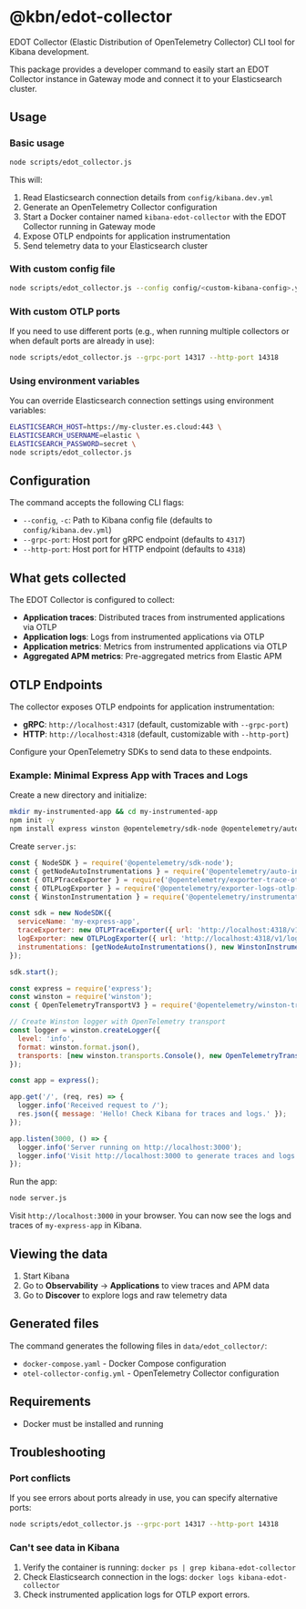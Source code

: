 # @kbn/edot-collector

EDOT Collector (Elastic Distribution of OpenTelemetry Collector) CLI tool for Kibana development.

This package provides a developer command to easily start an EDOT Collector instance in Gateway mode and connect it to your Elasticsearch cluster.

## Usage

### Basic usage

```bash
node scripts/edot_collector.js
```

This will:

1. Read Elasticsearch connection details from `config/kibana.dev.yml`
2. Generate an OpenTelemetry Collector configuration
3. Start a Docker container named `kibana-edot-collector` with the EDOT Collector running in Gateway mode
4. Expose OTLP endpoints for application instrumentation
5. Send telemetry data to your Elasticsearch cluster

### With custom config file

```bash
node scripts/edot_collector.js --config config/<custom-kibana-config>.yml
```

### With custom OTLP ports

If you need to use different ports (e.g., when running multiple collectors or when default ports are already in use):

```bash
node scripts/edot_collector.js --grpc-port 14317 --http-port 14318
```

### Using environment variables

You can override Elasticsearch connection settings using environment variables:

```bash
ELASTICSEARCH_HOST=https://my-cluster.es.cloud:443 \
ELASTICSEARCH_USERNAME=elastic \
ELASTICSEARCH_PASSWORD=secret \
node scripts/edot_collector.js
```

## Configuration

The command accepts the following CLI flags:

- `--config`, `-c`: Path to Kibana config file (defaults to `config/kibana.dev.yml`)
- `--grpc-port`: Host port for gRPC endpoint (defaults to `4317`)
- `--http-port`: Host port for HTTP endpoint (defaults to `4318`)

## What gets collected

The EDOT Collector is configured to collect:

- **Application traces**: Distributed traces from instrumented applications via OTLP
- **Application logs**: Logs from instrumented applications via OTLP
- **Application metrics**: Metrics from instrumented applications via OTLP
- **Aggregated APM metrics**: Pre-aggregated metrics from Elastic APM

## OTLP Endpoints

The collector exposes OTLP endpoints for application instrumentation:

- **gRPC**: `http://localhost:4317` (default, customizable with `--grpc-port`)
- **HTTP**: `http://localhost:4318` (default, customizable with `--http-port`)

Configure your OpenTelemetry SDKs to send data to these endpoints.

### Example: Minimal Express App with Traces and Logs

Create a new directory and initialize:

```bash
mkdir my-instrumented-app && cd my-instrumented-app
npm init -y
npm install express winston @opentelemetry/sdk-node @opentelemetry/auto-instrumentations-node @opentelemetry/exporter-trace-otlp-http @opentelemetry/exporter-logs-otlp-http @opentelemetry/instrumentation-winston @opentelemetry/winston-transport --save
```

Create `server.js`:

```javascript
const { NodeSDK } = require('@opentelemetry/sdk-node');
const { getNodeAutoInstrumentations } = require('@opentelemetry/auto-instrumentations-node');
const { OTLPTraceExporter } = require('@opentelemetry/exporter-trace-otlp-http');
const { OTLPLogExporter } = require('@opentelemetry/exporter-logs-otlp-http');
const { WinstonInstrumentation } = require('@opentelemetry/instrumentation-winston');

const sdk = new NodeSDK({
  serviceName: 'my-express-app',
  traceExporter: new OTLPTraceExporter({ url: 'http://localhost:4318/v1/traces' }),
  logExporter: new OTLPLogExporter({ url: 'http://localhost:4318/v1/logs' }),
  instrumentations: [getNodeAutoInstrumentations(), new WinstonInstrumentation()],
});

sdk.start();

const express = require('express');
const winston = require('winston');
const { OpenTelemetryTransportV3 } = require('@opentelemetry/winston-transport');

// Create Winston logger with OpenTelemetry transport
const logger = winston.createLogger({
  level: 'info',
  format: winston.format.json(),
  transports: [new winston.transports.Console(), new OpenTelemetryTransportV3()],
});

const app = express();

app.get('/', (req, res) => {
  logger.info('Received request to /');
  res.json({ message: 'Hello! Check Kibana for traces and logs.' });
});

app.listen(3000, () => {
  logger.info('Server running on http://localhost:3000');
  logger.info('Visit http://localhost:3000 to generate traces and logs');
});
```

Run the app:

```bash
node server.js
```

Visit `http://localhost:3000` in your browser. You can now see the logs and traces of `my-express-app` in Kibana.

## Viewing the data

1. Start Kibana
2. Go to **Observability** → **Applications** to view traces and APM data
3. Go to **Discover** to explore logs and raw telemetry data

## Generated files

The command generates the following files in `data/edot_collector/`:

- `docker-compose.yaml` - Docker Compose configuration
- `otel-collector-config.yml` - OpenTelemetry Collector configuration

## Requirements

- Docker must be installed and running

## Troubleshooting

### Port conflicts

If you see errors about ports already in use, you can specify alternative ports:

```bash
node scripts/edot_collector.js --grpc-port 14317 --http-port 14318
```

### Can't see data in Kibana

1. Verify the container is running: `docker ps | grep kibana-edot-collector`
2. Check Elasticsearch connection in the logs: `docker logs kibana-edot-collector`
3. Check instrumented application logs for OTLP export errors.
